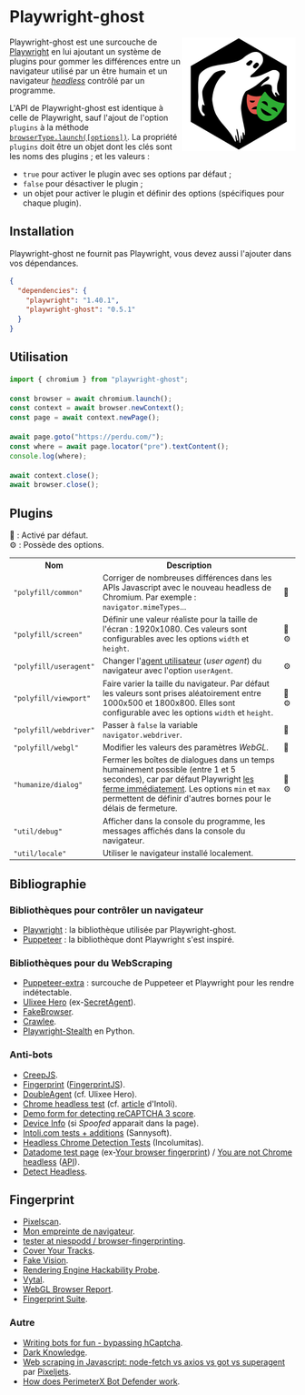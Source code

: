 # Playwright-ghost

<!-- Utiliser du HTML (avec l'attribut "align" obsolète) pour faire flotter
     l'image à droite. -->
<!-- markdownlint-disable-next-line no-inline-html-->
<img src="asset/logo.svg" align="right" alt="">

Playwright-ghost est une surcouche de [Playwright](https://playwright.dev/) en
lui ajoutant un système de plugins pour gommer les différences entre un
navigateur utilisé par un être humain et un navigateur
[_headless_](https://fr.wikipedia.org/wiki/Navigateur_headless) contrôlé par
un programme.

L'API de Playwright-ghost est identique à celle de Playwright, sauf l'ajout de
l'option `plugins` à la méthode
[`browserType.launch([options])`](https://playwright.dev/docs/api/class-browsertype#browser-type-launch).
La propriété `plugins` doit être un objet dont les clés sont les noms des
plugins ; et les valeurs :

- `true` pour activer le plugin avec ses options par défaut ;
- `false` pour désactiver le plugin ;
- un objet pour activer le plugin et définir des options (spécifiques pour
  chaque plugin).

## Installation

Playwright-ghost ne fournit pas Playwright, vous devez aussi l'ajouter dans vos
dépendances.

```JSON
{
  "dependencies": {
    "playwright": "1.40.1",
    "playwright-ghost": "0.5.1"
  }
}
```

## Utilisation

```JavaScript
import { chromium } from "playwright-ghost";

const browser = await chromium.launch();
const context = await browser.newContext();
const page = await context.newPage();

await page.goto("https://perdu.com/");
const where = await page.locator("pre").textContent();
console.log(where);

await context.close();
await browser.close();
```

## Plugins

💼 : Activé par défaut.\
⚙️ : Possède des options.

<table>
  <tr><th>Nom</th><th>Description</th><th></th></tr>
  <tr>
    <td><code>"polyfill/common"</code></td>
    <td>
      Corriger de nombreuses différences dans les APIs Javascript avec le
      nouveau headless de Chromium. Par exemple :
      <code>navigator.mimeTypes</code>...
    </td>
    <td>💼</td>
  </tr>
  <tr>
    <td><code>"polyfill/screen"</code></td>
    <td>
      Définir une valeur réaliste pour la taille de l'écran : 1920x1080. Ces
      valeurs sont configurables avec les options <code>width</code> et
      <code>height</code>.
    </td>
    <td>💼 ⚙️</td>
  </tr>
  <tr>
    <td><code>"polyfill/useragent"</code></td>
    <td>
      Changer
      l'<a href="https://developer.mozilla.org/docs/Glossary/User_agent">agent
      utilisateur</a> (<em>user agent</em>) du navigateur avec l'option
      <code>userAgent</code>.
    </td>
    <td>⚙️</td>
  </tr>
  <tr>
    <td><code>"polyfill/viewport"</code></td>
    <td>
      Faire varier la taille du navigateur. Par défaut les valeurs sont prises
      aléatoirement entre 1000x500 et 1800x800. Elles sont configurable avec les
      options <code>width</code> et <code>height</code>.
    </td>
    <td>💼 ⚙️</td>
  </tr>
  <tr>
    <td><code>"polyfill/webdriver"</code></td>
    <td>
      Passer à <code>false</code> la variable <code>navigator.webdriver</code>.
    </td>
    <td>💼</td>
  </tr>
  <tr>
    <td><code>"polyfill/webgl"</code></td>
    <td>
      Modifier les valeurs des paramètres <em>WebGL</em>.
    </td>
    <td>💼</td>
  </tr>
  <tr>
    <td><code>"humanize/dialog"</code></td>
    <td>
      Fermer les boîtes de dialogues dans un temps humainement possible (entre
      1 et 5 secondes), car par défaut Playwright
      <a href="https://playwright.dev/docs/dialogs">les ferme immédiatement</a>.
      Les options <code>min</code> et <code>max</code> permettent de définir
      d'autres bornes pour le délais de fermeture.
    </td>
    <td>💼 ⚙️</td>
  </tr>
  <tr>
    <td><code>"util/debug"</code></td>
    <td>
      Afficher dans la console du programme, les messages affichés dans la
      console du navigateur.
    </td>
    <td></td>
  </tr>
  <tr>
    <td><code>"util/locale"</code></td>
    <td>
      Utiliser le navigateur installé localement.
    </td>
    <td></td>
  </tr>
</table>

## Bibliographie

### Bibliothèques pour contrôler un navigateur

- [Playwright](https://playwright.dev/) : la bibliothèque utilisée par
  Playwright-ghost.
- [Puppeteer](https://pptr.dev/) : la bibliothèque dont Playwright s'est
  inspiré.

### Bibliothèques pour du WebScraping

- [Puppeteer-extra](https://github.com/berstend/puppeteer-extra) : surcouche de
  Puppeteer et Playwright pour les rendre indétectable.
- [Ulixee Hero](https://github.com/ulixee/hero)
  (ex-[SecretAgent](https://github.com/ulixee/secret-agent)).
- [FakeBrowser](https://github.com/kkoooqq/fakebrowser).
- [Crawlee](https://crawlee.dev/).
- [Playwright-Stealth](https://github.com/Granitosaurus/playwright-stealth/) en
  Python.

### Anti-bots

- [CreepJS](https://abrahamjuliot.github.io/creepjs/).
- [Fingerprint](https://fingerprintjs.com/products/bot-detection/)
  ([FingerprintJS](https://fingerprintjs.github.io/fingerprintjs/)).
- [DoubleAgent](https://github.com/ulixee/unblocked/tree/main/double-agent)
  (cf. Ulixee Hero).
- [Chrome headless
  test](https://intoli.com/blog/not-possible-to-block-chrome-headless/chrome-headless-test.htm)
  (cf. [article](https://intoli.com/blog/not-possible-to-block-chrome-headless/)
  d'Intoli).
- [Demo form for detecting reCAPTCHA 3
  score](https://antcpt.com/eng/information/demo-form/recaptcha-3-test-score.html).
- [Device Info](https://www.deviceinfo.me/) (si <em>Spoofed</em> apparait dans
  la page).
- [Intoli.com tests + additions](https://bot.sannysoft.com/) (Sannysoft).
- [Headless Chrome Detection Tests](https://bot.incolumitas.com/) (Incolumitas).
- [Datadome test page](https://antoinevastel.com/bots/datadome) (ex-[Your
  browser fingerprint](https://antoinevastel.com/bots)) / [You are not Chrome
  headless](https://arh.antoinevastel.com/bots/areyouheadless)
  ([API](https://antoinevastel.com/bots/areyouheadless)).
- [Detect Headless](https://infosimples.github.io/detect-headless/).

## Fingerprint

- [Pixelscan](https://pixelscan.net/).
- [Mon empreinte de navigateur](https://amiunique.org/fp).
- [tester at niespodd /
  browser-fingerprinting](https://niespodd.github.io/browser-fingerprinting).
- [Cover Your Tracks](https://coveryourtracks.eff.org/).
- [Fake Vision](http://f.vision/).
- [Rendering Engine Hackability
  Probe](https://portswigger-labs.net/hackability/).
- [Vytal](https://vytal.io/).
- [WebGL Browser Report](https://browserleaks.com/webgl).
- [Fingerprint Suite](https://apify.github.io/fingerprint-suite/).

### Autre

- [Writing bots for fun - bypassing
  hCaptcha](https://danielazulay.hashnode.dev/writing-bots-for-fun-bypassing-hcaptcha).
- [Dark Knowledge](https://github.com/prescience-data/dark-knowledge).
- [Web scraping in Javascript: node-fetch vs axios vs got vs
  superagent](https://pixeljets.com/blog/node-fetch-vs-axios-vs-got-for-web-scraping-in-node-js/)
  par [Pixeljets](https://pixeljets.com/).
- [How does PerimeterX Bot Defender
  work](https://www.trickster.dev/post/how-does-perimeterx-bot-defender-work/).
